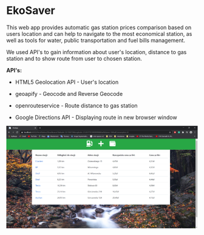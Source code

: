 # EkoSaver

This web app provides automatic gas station prices comparison based on users location and can help to navigate to the most economical station, as well as tools for water, public transportation and fuel bills management.

We used API's to gain information about user's location, distance to gas station and to show route from user to chosen station.

**API's:**

* HTML5 Geolocation API - User's location

* geoapify - Geocode and Reverse Geocode

* openrouteservice - Route distance to gas station

* Google Directions API - Displaying route in new browser window


![Alt text](Interface_gas_stations.png?raw=true "Optional Title")
